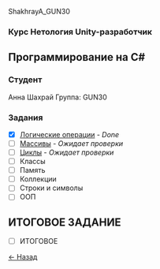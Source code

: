 ShakhrayA_GUN30
### Курс Нетология Unity-разработчик
## Программирование на C#

### Студент
Анна Шахрай
Группа: GUN30

### Задания
- [x] [Логические операции](https://github.com/Anthrall/Shakhray_GUN30_GUNPC/blob/main/1_Logic/Logic.cs) - *Done*
- [ ] [Массивы](https://github.com/Anthrall/Shakhray_GUN30_GUNPC/blob/main/2_Massives/Program.cs) - *Ожидает проверки*
- [ ] [Циклы](https://github.com/Anthrall/Shakhray_GUN30_GUNPC/blob/main/3_Cycles/Program.cs) - *Ожидает проверки*
- [ ] Классы
- [ ] Память
- [ ] Коллекции
- [ ] Строки и символы
- [ ] ООП

## ИТОГОВОЕ ЗАДАНИЕ
- [ ] ИТОГОВОЕ

[<- Назад](https://github.com/Anthrall/ShakhrayA_GUN30/tree/main)


